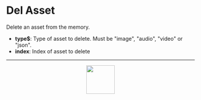 # Del Asset
Delete an asset from the memory.
- **type&dollar;**: Type of asset to delete. Must be "image", "audio", "video" or "json".
- **index**: Index of asset to delete
---
<p align="center"><img valign="middle" width="76px" src="https://drive.google.com/uc?export=view&id=1c2KO0LJpvMS9X9CAGV6dOfciR7OWhdKA" /></p>